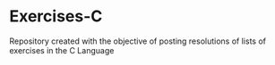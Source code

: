 # Exercises-C
 Repository created with the objective of posting resolutions of lists of exercises in the C Language
